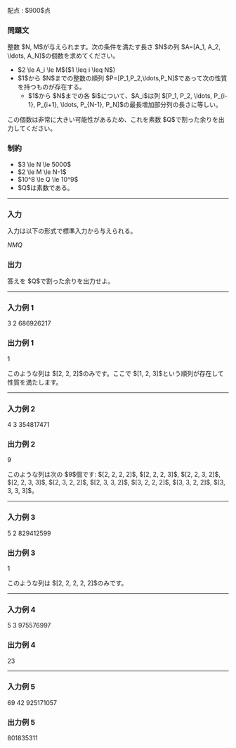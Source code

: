 
<div>

<span>

<span>

<p>
配点 : $900$点
</p>

<div>

<section>

### **問題文**

<p>
整数 $N, M$が与えられます。次の条件を満たす長さ $N$の列 $A=[A_1, A_2, \ldots, A_N]$の個数を求めてください。
</p>

<ul>

<li>
$2 \le A_i \le M$($1 \leq i \leq N$)
</li>

<li>
$1$から $N$までの整数の順列 $P=[P_1,P_2,\ldots,P_N]$であって次の性質を持つものが存在する。
<ul>

<li>
$1$から $N$までの各 $i$について、$A_i$は列 $[P_1, P_2, \ldots, P_{i-1}, P_{i+1}, \ldots, P_{N-1}, P_N]$の最長増加部分列の長さに等しい。
</li>

</ul>

</li>

</ul>

<p>
この個数は非常に大きい可能性があるため、これを素数 $Q$で割った余りを出力してください。
</p>

</section>

</div>

<div>

<section>

### **制約**

<ul>

<li>
$3 \le N \le 5000$
</li>

<li>
$2 \le M \le N-1$
</li>

<li>
$10^8 \le Q \le 10^9$
</li>

<li>
$Q$は素数である。
</li>

</ul>

</section>

</div>

---

<div>

<div>

<section>

### **入力**

<p>
入力は以下の形式で標準入力から与えられる。
</p>

<div>

$N$$M$$Q$
</div>

</section>

</div>

<div>

<section>

### **出力**

<p>
答えを $Q$で割った余りを出力せよ。
</p>

</section>

</div>

</div>

---

<div>

<section>

### **入力例 1**

<div>

3 2 686926217

</div>

</section>

</div>

<div>

<section>

### **出力例 1**

<div>

1

</div>

<p>
このような列は $[2, 2, 2]$のみです。ここで $[1, 2, 3]$という順列が存在して性質を満たします。
</p>

</section>

</div>

---

<div>

<section>

### **入力例 2**

<div>

4 3 354817471

</div>

</section>

</div>

<div>

<section>

### **出力例 2**

<div>

9

</div>

<p>
このような列は次の $9$個です: $[2, 2, 2, 2]$, $[2, 2, 2, 3]$, $[2, 2, 3, 2]$, $[2, 2, 3, 3]$, $[2, 3, 2, 2]$, $[2, 3, 3, 2]$, $[3, 2, 2, 2]$, $[3, 3, 2, 2]$, $[3, 3, 3, 3]$。
</p>

</section>

</div>

---

<div>

<section>

### **入力例 3**

<div>

5 2 829412599

</div>

</section>

</div>

<div>

<section>

### **出力例 3**

<div>

1

</div>

<p>
このような列は $[2, 2, 2, 2, 2]$のみです。
</p>

</section>

</div>

---

<div>

<section>

### **入力例 4**

<div>

5 3 975576997

</div>

</section>

</div>

<div>

<section>

### **出力例 4**

<div>

23

</div>

</section>

</div>

---

<div>

<section>

### **入力例 5**

<div>

69 42 925171057

</div>

</section>

</div>

<div>

<section>

### **出力例 5**

<div>

801835311

</div>

</section>

</div>

</span>

</span>

</div>

